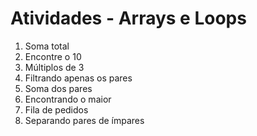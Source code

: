 # Atividades - Arrays e Loops

01. Soma total
02. Encontre o 10
03. Múltiplos de 3
04. Filtrando apenas os pares
05. Soma dos pares
06. Encontrando o maior
07. Fila de pedidos
08. Separando pares de ímpares